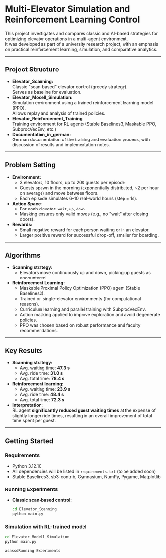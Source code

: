
# Multi-Elevator Simulation and Reinforcement Learning Control

This project investigates and compares classic and AI-based strategies for optimizing elevator operations in a multi-agent environment.  
It was developed as part of a university research project, with an emphasis on practical reinforcement learning, simulation, and comparative analytics.

---

## Project Structure

- **Elevator_Scanning:**  
  Classic "scan-based" elevator control (greedy strategy).  
  Serves as baseline for evaluation.
- **Elevator_Modell_Simulation:**  
  Simulation environment using a trained reinforcement learning model (PPO).  
  Allows replay and analysis of trained policies.
- **Elevator_Reinforcement_Training:**  
  Training environment for RL agents (Stable Baselines3, Maskable PPO, SubprocVecEnv, etc.)
- **Documentation_in_german:**  
  German documentation of the training and evaluation process, with discussion of results and implementation notes.

---

## Problem Setting

- **Environment:**  
  - 3 elevators, 10 floors, up to 200 guests per episode
  - Guests spawn in the morning (exponentially distributed, ~2 per hour on average) and move between floors.
  - Each episode simulates 6–10 real-world hours (step = 1s).
- **Action Space:**  
  - For each elevator: `wait`, `up`, `down`
  - Masking ensures only valid moves (e.g., no "wait" after closing doors).
- **Rewards:**  
  - Small negative reward for each person waiting or in an elevator.
  - Larger positive reward for successful drop-off, smaller for boarding.

---

## Algorithms

- **Scanning strategy:**  
  - Elevators move continuously up and down, picking up guests as encountered.
- **Reinforcement Learning:**  
  - Maskable Proximal Policy Optimization (PPO) agent (Stable Baselines3).
  - Trained on single-elevator environments (for computational reasons).
  - Curriculum learning and parallel training with SubprocVecEnv.
  - Action masking applied to improve exploration and avoid degenerate policies.
  - PPO was chosen based on robust performance and faculty recommendations.

---

## Key Results

- **Scanning strategy:**  
  - Avg. waiting time: **47.3 s**  
  - Avg. ride time: **31.0 s**  
  - Avg. total time: **78.4 s**
- **Reinforcement learning:**  
  - Avg. waiting time: **23.9 s**  
  - Avg. ride time: **48.4 s**  
  - Avg. total time: **72.3 s**
- **Interpretation:**  
  RL agent **significantly reduced guest waiting times** at the expense of slightly longer ride times, resulting in an overall improvement of total time spent per guest.

---

## Getting Started

### Requirements

- Python 3.12.10
- All dependencies will be listed in `requirements.txt` (to be added soon)
- Stable Baselines3, sb3-contrib, Gymnasium, NumPy, Pygame, Matplotlib

### Running Experiments

- **Classic scan-based control:**  
  ```bash
  cd Elevator_Scanning
  python main.py
  
### Simulation with RL-trained model

```bash
cd Elevator_Modell_Simulation
python main.py

asassdRunning Experiments
